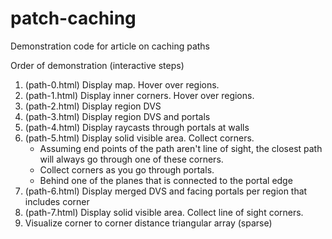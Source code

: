patch-caching
=============

Demonstration code for article on caching paths

Order of demonstration (interactive steps)

1. (path-0.html) Display map. Hover over regions.
2. (path-1.html) Display inner corners. Hover over regions.
3. (path-2.html) Display region DVS
4. (path-3.html) Display region DVS and portals
5. (path-4.html) Display raycasts through portals at walls
6. (path-5.html) Display solid visible area. Collect corners.
   - Assuming end points of the path aren't line of sight, the closest path will always go through one of these corners.
   - Collect corners as you go through portals.
   - Behind one of the planes that is connected to the portal edge
7. (path-6.html) Display merged DVS and facing portals per region that includes corner
8. (path-7.html) Display solid visible area. Collect line of sight corners.
9. Visualize corner to corner distance triangular array (sparse)
